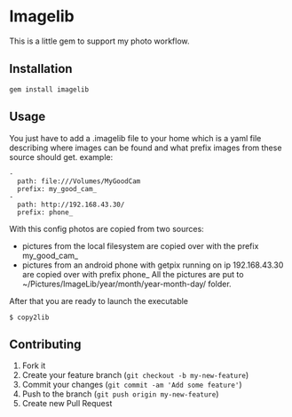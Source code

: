 # Imagelib

This is a little gem to support my photo workflow.

## Installation

    gem install imagelib

## Usage

You just have to add a .imagelib file to your home which is a yaml file describing
where images can be found and what prefix images from these source should get.
example:

    -
      path: file:///Volumes/MyGoodCam
      prefix: my_good_cam_
    -
      path: http://192.168.43.30/
      prefix: phone_

With this config photos are copied from two sources:
 - pictures from the local filesystem are copied over with the prefix my_good_cam_
 - pictures from an android phone with getpix running on ip 192.168.43.30 are copied over with prefix phone_
All the pictures are put to ~/Pictures/ImageLib/year/month/year-month-day/ folder.

After that you are ready to launch the executable

    $ copy2lib

## Contributing

1. Fork it
2. Create your feature branch (`git checkout -b my-new-feature`)
3. Commit your changes (`git commit -am 'Add some feature'`)
4. Push to the branch (`git push origin my-new-feature`)
5. Create new Pull Request
